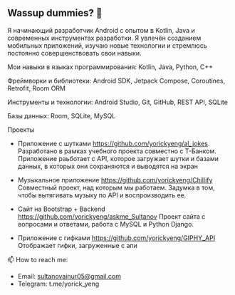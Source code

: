 ## Wassup dummies? 👋

<!--
**yorickyeng/yorickyeng** is a ✨ _special_ ✨ repository because its `README.md` (this file) appears on your GitHub profile.

Here are some ideas to get you started:

- 🔭 I’m currently working on ...
- 🌱 I’m currently learning ...
- 👯 I’m looking to collaborate on ...
- 🤔 I’m looking for help with ...
- 💬 Ask me about ...
- 📫 How to reach me: ...
- 😄 Pronouns: ...
- ⚡ Fun fact: ...
-->

Я начинающий разработчик Android с опытом в Kotlin, Java и современных инструментах разработки. Я увлечён созданием мобильных приложений, изучаю новые технологии и стремлюсь постоянно совершенствовать свои навыки.

Мои навыки в языках программирования: Kotlin, Java, Python, C++

Фреймворки и библиотеки: Android SDK, Jetpack Compose, Coroutines, Retrofit, Room ORM

Инструменты и технологии: Android Studio, Git, GitHub, REST API, SQLite

Базы данных: Room, SQLite, MySQL

Проекты

- Приложение с шутками https://github.com/yorickyeng/al_jokes. Разработано в рамках учебного проекта совместно с T-Банком. Приложение раьботает с API, которое загружает шутки и базами данных, в которых они сохраняются и выводятся на экран

- Музыкальное приложение https://github.com/yorickyeng/Chillify
Совместный проект, над которым мы работаем. Задумка в том, чтобы вытягивать музыку по API и воспроизводить ее.

- Сайт на Bootstrap + Backend https://github.com/yorickyeng/askme_Sultanov
Проект сайта с вопросами и ответами, работа с MySQL и Python Django.

- Приложение с гифками https://github.com/yorickyeng/GIPHY_API
Отображает гифки, загруженные с апи

📫 How to reach me:
- Email: sultanovainur05@gmail.com
- Telegram: t.me/yorick_yeng
